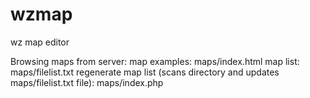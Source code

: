 # wzmap
wz map editor


Browsing maps from server:
map examples:
maps/index.html
map list:
maps/filelist.txt
regenerate map list (scans directory and updates maps/filelist.txt file):
maps/index.php